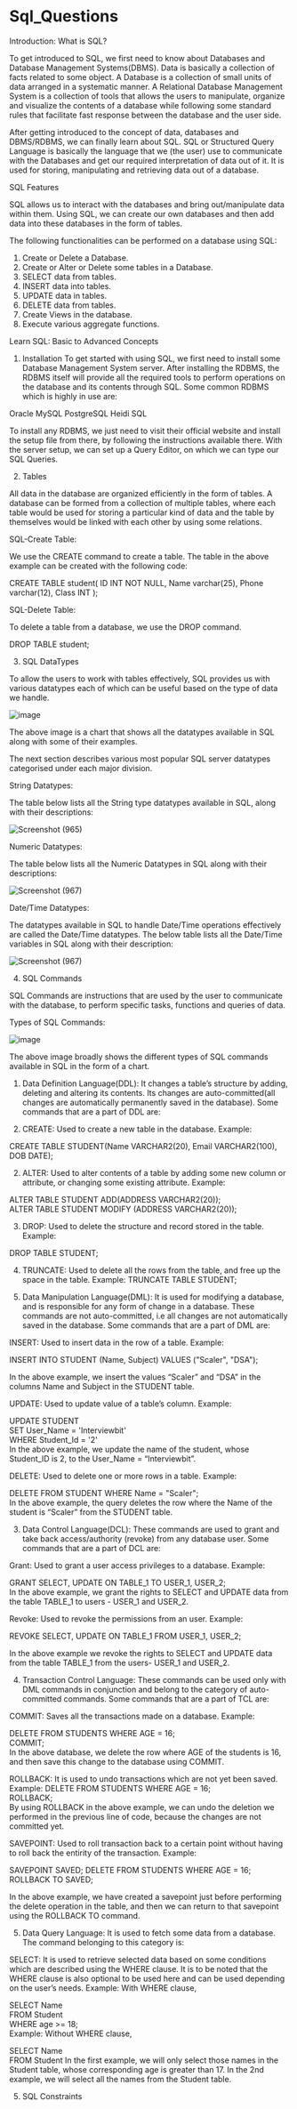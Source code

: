 # Sql_Questions

Introduction: What is SQL?

To get introduced to SQL, we first need to know about Databases and Database Management Systems(DBMS).
Data is basically a collection of facts related to some object. A Database is a collection of small units of data arranged in a systematic manner. A Relational Database Management System is a collection of tools that allows the users to manipulate, organize and visualize the contents of a database while following some standard rules that facilitate fast response between the database and the user side.

After getting introduced to the concept of data, databases and DBMS/RDBMS, we can finally learn about SQL. SQL or Structured Query Language is basically the language that we (the user) use to communicate with the Databases and get our required interpretation of data out of it. It is used for storing, manipulating and retrieving data out of a database.

SQL Features

SQL allows us to interact with the databases and bring out/manipulate data within them. Using SQL, we can create our own databases and then add data into these databases in the form of tables.

The following functionalities can be performed on a database using SQL:

1. Create or Delete a Database.
2. Create or Alter or Delete some tables in a Database.
3. SELECT data from tables.
4. INSERT data into tables.
5. UPDATE data in tables.
6. DELETE data from tables.
7. Create Views in the database.
8. Execute various aggregate functions.

Learn SQL: Basic to Advanced Concepts

1. Installation
To get started with using SQL, we first need to install some Database Management System server. After installing the RDBMS, the RDBMS itself will provide all the required tools to perform operations on the database and its contents through SQL. Some common RDBMS which is highly in use are:

Oracle
MySQL
PostgreSQL
Heidi SQL

To install any RDBMS, we just need to visit their official website and install the setup file from there, by following the instructions available there. With the server setup, we can set up a Query Editor, on which we can type our SQL Queries.

2. Tables

All data in the database are organized efficiently in the form of tables. A database can be formed from a collection of multiple tables, where each table would be used for storing a particular kind of data and the table by themselves would be linked with each other by using some relations.

SQL-Create Table:

We use the CREATE command to create a table. The table in the above example can be created with the following code:

CREATE TABLE student(
   ID INT NOT NULL,
   Name varchar(25),
   Phone varchar(12),
   Class INT
);

SQL-Delete Table:

To delete a table from a database, we use the DROP command.

DROP TABLE student;

3. SQL DataTypes

To allow the users to work with tables effectively, SQL provides us with various datatypes each of which can be useful based on the type of data we handle.

![image](https://user-images.githubusercontent.com/81725794/181932725-04ac6df5-026f-4775-9697-095861182a26.png)

The above image is a chart that shows all the datatypes available in SQL along with some of their examples.

The next section describes various most popular SQL server datatypes categorised under each major division.

String Datatypes:

The table below lists all the String type datatypes available in SQL, along with their descriptions:

![Screenshot (965)](https://user-images.githubusercontent.com/81725794/181933343-6b7af41d-5422-457e-ada3-851b6c341ef7.png)

Numeric Datatypes:

The table below lists all the Numeric Datatypes in SQL along with their descriptions:

![Screenshot (967)](https://user-images.githubusercontent.com/81725794/181933407-9b17826c-e95b-4013-89fb-816ee8ea7fba.png)

Date/Time Datatypes:

The datatypes available in SQL to handle Date/Time operations effectively are called the Date/Time datatypes. The below table lists all the Date/Time variables in SQL along with their description:


![Screenshot (967)](https://user-images.githubusercontent.com/81725794/181933419-bada0478-a17b-402a-bbee-5f08b3c2a621.png)

4. SQL Commands

SQL Commands are instructions that are used by the user to communicate with the database, to perform specific tasks, functions and queries of data.

Types of SQL Commands:

![image](https://user-images.githubusercontent.com/81725794/181933434-3e663ddc-b476-4838-9526-6d36019ac007.png)

The above image broadly shows the different types of SQL commands available in SQL in the form of a chart.

1. Data Definition Language(DDL): It changes a table’s structure by adding, deleting and altering its contents. Its changes are auto-committed(all changes are automatically permanently saved in the database). Some commands that are a part of DDL are:

1. CREATE: Used to create a new table in the database.
Example:

CREATE TABLE STUDENT(Name VARCHAR2(20), Email VARCHAR2(100), DOB DATE);  

2. ALTER: Used to alter contents of a table by adding some new column or attribute, or changing some existing attribute.
Example:

ALTER TABLE STUDENT ADD(ADDRESS VARCHAR2(20));  
ALTER TABLE STUDENT MODIFY (ADDRESS VARCHAR2(20));  

3. DROP: Used to delete the structure and record stored in the table.
Example:

DROP TABLE STUDENT;  

4. TRUNCATE: Used to delete all the rows from the table, and free up the space in the table.
Example:
TRUNCATE TABLE STUDENT;

2. Data Manipulation Language(DML): It is used for modifying a database, and is responsible for any form of change in a database. These commands are not auto-committed, i.e all changes are not automatically saved in the database. Some commands that are a part of DML are:

INSERT: Used to insert data in the row of a table.
Example:

INSERT INTO STUDENT (Name, Subject) VALUES ("Scaler", "DSA"); 

In the above example, we insert the values “Scaler” and “DSA” in the columns Name and Subject in the STUDENT table.

UPDATE: Used to update value of a table’s column.
Example:

UPDATE STUDENT   
SET User_Name = 'Interviewbit'    
WHERE Student_Id = '2'  
In the above example, we update the name of the student, whose Student_ID is 2, to the User_Name = “Interviewbit”.

DELETE: Used to delete one or more rows in a table.
Example:

DELETE FROM STUDENT 
WHERE Name = "Scaler";  
In the above example, the query deletes the row where the Name of the student is “Scaler” from the STUDENT table.

3. Data Control Language(DCL): These commands are used to grant and take back access/authority (revoke) from any database user. Some commands that are a part of DCL are:

Grant: Used to grant a user access privileges to a database.
Example:

GRANT SELECT, UPDATE ON TABLE_1 TO USER_1, USER_2;  
In the above example, we grant the rights to SELECT and UPDATE data from the table TABLE_1 to users - USER_1 and USER_2.

Revoke: Used to revoke the permissions from an user.
Example:

REVOKE SELECT, UPDATE ON TABLE_1 FROM USER_1, USER_2;  

In the above example we revoke the rights to SELECT and UPDATE data from the table TABLE_1 from the users- USER_1 and USER_2.

4. Transaction Control Language: These commands can be used only with DML commands in conjunction and belong to the category of auto-committed commands. Some commands that are a part of TCL are:

COMMIT: Saves all the transactions made on a database.
Example:

DELETE FROM STUDENTS
WHERE AGE = 16;  
COMMIT;  
In the above database, we delete the row where AGE of the students is 16, and then save this change to the database using COMMIT.

ROLLBACK: It is used to undo transactions which are not yet been saved.
Example:
DELETE FROM STUDENTS 
WHERE AGE = 16;  
ROLLBACK;  
By using ROLLBACK in the above example, we can undo the deletion we performed in the previous line of code, because the changes are not committed yet.

SAVEPOINT: Used to roll transaction back to a certain point without having to roll back the entirity of the transaction.
Example:

SAVEPOINT SAVED;
DELETE FROM STUDENTS 
WHERE AGE = 16;  
ROLLBACK TO SAVED;

In the above example, we have created a savepoint just before performing the delete operation in the table, and then we can return to that savepoint using the ROLLBACK TO command.

5. Data Query Language: It is used to fetch some data from a database. The command belonging to this category is:

SELECT: It is used to retrieve selected data based on some conditions which are described using the WHERE clause. It is to be noted that the WHERE clause is also optional to be used here and can be used depending on the user’s needs.
Example: With WHERE clause,

SELECT Name  
FROM Student  
WHERE age >= 18;  
Example: Without WHERE clause,

SELECT Name  
FROM Student 
In the first example, we will only select those names in the Student table, whose corresponding age is greater than 17. In the 2nd example, we will select all the names from the Student table.

5. SQL Constraints

